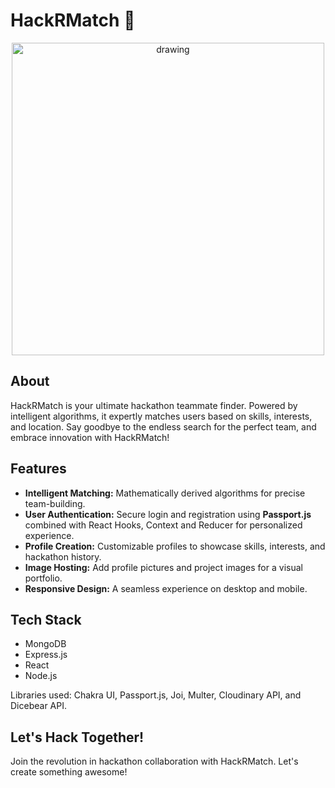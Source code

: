 
# HackRMatch 🚀
<p align="center"><img src="https://cdn.discordapp.com/attachments/1109314151131648010/1142704677192990800/HackRMatchSmallLogo.png" alt="drawing" width="500" style="margin:auto"/></p>

## About
HackRMatch is your ultimate hackathon teammate finder. Powered by intelligent algorithms, it expertly matches users based on skills, interests, and location. Say goodbye to the endless search for the perfect team, and embrace innovation with HackRMatch!


## Features
- **Intelligent Matching:** Mathematically derived algorithms for precise team-building.
- **User Authentication:** Secure login and registration using **Passport.js** combined with React Hooks, Context and Reducer for personalized experience.
- **Profile Creation:** Customizable profiles to showcase skills, interests, and hackathon history.
- **Image Hosting:** Add profile pictures and project images for a visual portfolio.
- **Responsive Design:** A seamless experience on desktop and mobile.

## Tech Stack
- MongoDB
- Express.js
- React
- Node.js

Libraries used: Chakra UI, Passport.js, Joi, Multer, Cloudinary API, and Dicebear API.

## Let's Hack Together!
Join the revolution in hackathon collaboration with HackRMatch. Let's create something awesome!



